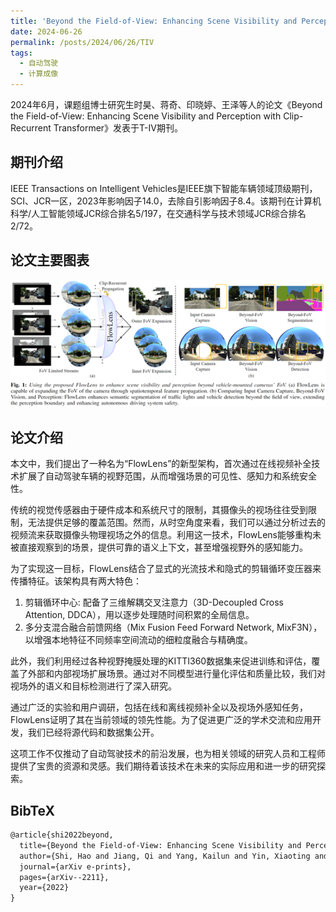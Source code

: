```yaml
---
title: 'Beyond the Field-of-View: Enhancing Scene Visibility and Perception with Clip-Recurrent Transformer'
date: 2024-06-26
permalink: /posts/2024/06/26/TIV
tags:
  - 自动驾驶
  - 计算成像
---
```


2024年6月，课题组博士研究生时昊、蒋奇、印晓婷、王泽等人的论文《Beyond the Field-of-View: Enhancing Scene Visibility and Perception with Clip-Recurrent Transformer》发表于T-IV期刊。

## 期刊介绍

IEEE Transactions on Intelligent Vehicles是IEEE旗下智能车辆领域顶级期刊，SCI、JCR一区，2023年影响因子14.0，去除自引影响因子8.4。该期刊在计算机科学/人工智能领域JCR综合排名5/197，在交通科学与技术领域JCR综合排名2/72。

## 论文主要图表
<div style="text-align:center">
<img src="/images/research/2024-06-26-TIV/图片1.png" alt="Portfolio"  style="width: 1024px">
</div>

## 论文介绍

本文中，我们提出了一种名为“FlowLens”的新型架构，首次通过在线视频补全技术扩展了自动驾驶车辆的视野范围，从而增强场景的可见性、感知力和系统安全性。

传统的视觉传感器由于硬件成本和系统尺寸的限制，其摄像头的视场往往受到限制，无法提供足够的覆盖范围。然而，从时空角度来看，我们可以通过分析过去的视频流来获取摄像头物理视场之外的信息。利用这一技术，FlowLens能够重构未被直接观察到的场景，提供可靠的语义上下文，甚至增强视野外的感知能力。

为了实现这一目标，FlowLens结合了显式的光流技术和隐式的剪辑循环变压器来传播特征。该架构具有两大特色：
<ol>
<li>剪辑循环中心: 配备了三维解耦交叉注意力（3D-Decoupled Cross Attention, DDCA），用以逐步处理随时间积累的全局信息。
</li>
<li>多分支混合融合前馈网络（Mix Fusion Feed Forward Network, MixF3N），以增强本地特征不同频率空间流动的细粒度融合与精确度。
</li>
</ol>

此外，我们利用经过各种视野掩膜处理的KITTI360数据集来促进训练和评估，覆盖了外部和内部视场扩展场景。通过对不同模型进行量化评估和质量比较，我们对视场外的语义和目标检测进行了深入研究。

通过广泛的实验和用户调研，包括在线和离线视频补全以及视场外感知任务，FlowLens证明了其在当前领域的领先性能。为了促进更广泛的学术交流和应用开发，我们已经将源代码和数据集公开。

这项工作不仅推动了自动驾驶技术的前沿发展，也为相关领域的研究人员和工程师提供了宝贵的资源和灵感。我们期待着该技术在未来的实际应用和进一步的研究探索。


## BibTeX
```tex
@article{shi2022beyond,
  title={Beyond the Field-of-View: Enhancing Scene Visibility and Perception with Clip-Recurrent Transformer},
  author={Shi, Hao and Jiang, Qi and Yang, Kailun and Yin, Xiaoting and Ni, Huajian and Wang, Kaiwei},
  journal={arXiv e-prints},
  pages={arXiv--2211},
  year={2022}
}
```

